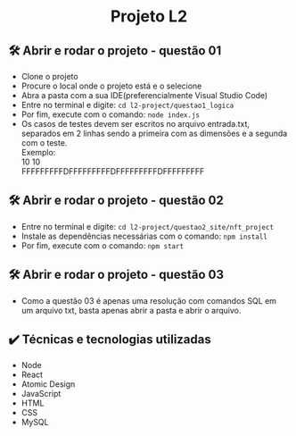 <h1 align="center"> Projeto L2 </h1>

<h2>🛠️ Abrir e rodar o projeto - questão 01</h2>
<ul>
  <li>Clone o projeto</li>
  <li>Procure o local onde o projeto está e o selecione</li>
  <li>Abra a pasta com a sua IDE(preferencialmente Visual Studio Code)</li>
  <li>Entre no terminal e digite: <code>cd l2-project/questao1_logica</code></li>
  <li>Por fim, execute com o comando: <code>node index.js</code></li>
  <li>Os casos de testes devem ser escritos no arquivo entrada.txt, separados em 2 linhas sendo a primeira com as dimensões e a segunda com o teste. 
    <br />
    Exemplo: 
    <br />
    10 10
    <br />
    FFFFFFFFFDFFFFFFFFFDFFFFFFFFFDFFFFFFFFF</li>
</li>
</ul>

<h2>🛠️ Abrir e rodar o projeto - questão 02</h2>
<ul>
  <li>Entre no terminal e digite: <code>cd l2-project/questao2_site/nft_project</code></li>
  <li>Instale as dependências necessárias com o comando: <code>npm install</code></li>
  <li>Por fim, execute com o comando: <code>npm start</code></li>
</ul>
  
<h2>🛠️ Abrir e rodar o projeto - questão 03</h2>
<ul>
  <li>Como a questão 03 é apenas uma resolução com comandos SQL em um arquivo txt, basta apenas abrir a pasta e abrir o arquivo.</li>
</ul>

<h2>✔️ Técnicas e tecnologias utilizadas</h2>
<ul>
  <li>Node</li>
  <li>React</li>
  <li>Atomic Design</li>
  <li>JavaScript</li>
  <li>HTML</li>
  <li>CSS</li>
  <li>MySQL</li>
</ul>
